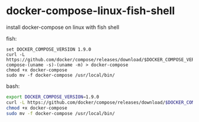 # docker-compose-linux-fish-shell
install docker-compose on linux with fish shell

fish:

```fish
set DOCKER_COMPOSE_VERSION 1.9.0
curl -L https://github.com/docker/compose/releases/download/$DOCKER_COMPOSE_VERSION/docker-compose-(uname -s)-(uname -m) > docker-compose
chmod +x docker-compose
sudo mv -f docker-compose /usr/local/bin/
```

bash:

```bash
export DOCKER_COMPOSE_VERSION=1.9.0
curl -L https://github.com/docker/compose/releases/download/$DOCKER_COMPOSE_VERSION/docker-compose-$(uname -s)-$(uname -m) > docker-compose
chmod +x docker-compose
sudo mv -f docker-compose /usr/local/bin/
```
